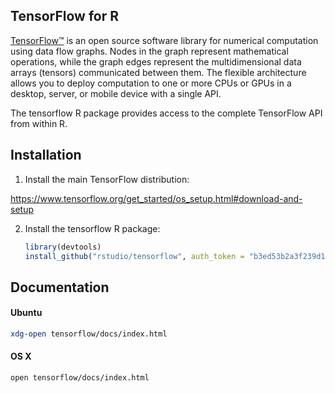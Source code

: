 
## TensorFlow for R

[TensorFlow™](https://tensorflow.org) is an open source software library for numerical computation using data flow graphs. Nodes in the graph represent mathematical operations, while the graph edges represent the multidimensional data arrays (tensors) communicated between them. The flexible architecture allows you to deploy computation to one or more CPUs or GPUs in a desktop, server, or mobile device with a single API. 

The tensorflow R package provides access to the complete TensorFlow API from within R.

## Installation

1. Install the main TensorFlow distribution:

  https://www.tensorflow.org/get_started/os_setup.html#download-and-setup

2. Install the tensorflow R package:

    ```r
    library(devtools)
    install_github("rstudio/tensorflow", auth_token = "b3ed53b2a3f239d1a994ee7193139b4a79daaf8c")
    ```

## Documentation

#### Ubuntu

```bash
xdg-open tensorflow/docs/index.html
```

#### OS X

```bash
open tensorflow/docs/index.html
```




